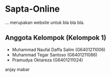 # Sapta-Online
... merupakan website untuk bla bla bla.

## Anggota Kelompok (Kelompok 1)
- Muhammad Naufal Daffa Salim (G6401211006)
- Muhammad Tegar Santoso (G6401211086)
- Pramudya Oktareza (G6401211024)

anjay mabar
